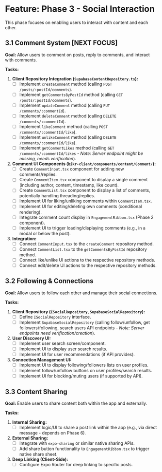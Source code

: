# Feature: Phase 3 - Social Interaction

This phase focuses on enabling users to interact with content and each other.

## 3.1 Comment System [NEXT FOCUS]

**Goal:** Allow users to comment on posts, reply to comments, and interact with comments.

**Tasks:**

1.  **Client Repository Integration (`SupabaseContentRepository.ts`):**
    *   [ ] Implement `createComment` method (calling `POST /posts/:postId/comments`).
    *   [ ] Implement `getCommentsByPostId` method (calling `GET /posts/:postId/comments`).
    *   [ ] Implement `updateComment` method (calling `PUT /comments/:commentId`).
    *   [ ] Implement `deleteComment` method (calling `DELETE /comments/:commentId`).
    *   [ ] Implement `likeComment` method (calling `POST /comments/:commentId/like`).
    *   [ ] Implement `unlikeComment` method (calling `DELETE /comments/:commentId/like`).
    *   [ ] Implement `getCommentLikes` method (calling `GET /comments/:commentId/likes` - *Note: Server endpoint might be missing, needs verification*).

2.  **Comment UI Components (`bikr-client/components/content/Comment/`):**
    *   [ ] Create `CommentInput.tsx` component for adding new comments/replies.
    *   [ ] Create `CommentItem.tsx` component to display a single comment (including author, content, timestamp, like count).
    *   [ ] Create `CommentList.tsx` component to display a list of comments, potentially handling threading/replies.
    *   [ ] Implement UI for liking/unliking comments within `CommentItem.tsx`.
    *   [ ] Implement UI for editing/deleting own comments (conditional rendering).
    *   [ ] Integrate comment count display in `EngagementRibbon.tsx` (Phase 2 component).
    *   [ ] Implement UI to trigger loading/displaying comments (e.g., in a modal or below the post).

3.  **Integration:**
    *   [ ] Connect `CommentInput.tsx` to the `createComment` repository method.
    *   [ ] Connect `CommentList.tsx` to the `getCommentsByPostId` repository method.
    *   [ ] Connect like/unlike UI actions to the respective repository methods.
    *   [ ] Connect edit/delete UI actions to the respective repository methods.

## 3.2 Following & Connections

**Goal:** Allow users to follow each other and manage their social connections.

**Tasks:**

1.  **Client Repository (`ISocialRepository`, `SupabaseSocialRepository`):**
    *   [ ] Define `ISocialRepository` interface.
    *   [ ] Implement `SupabaseSocialRepository` (calling follow/unfollow, get followers/following, search users API endpoints - *Note: Server endpoints need verification/creation*).
2.  **User Discovery UI:**
    *   [ ] Implement user search screen/component.
    *   [ ] Implement UI to display user search results.
    *   [ ] Implement UI for user recommendations (if API provides).
3.  **Connection Management UI:**
    *   [ ] Implement UI to display following/followers lists on user profiles.
    *   [ ] Implement follow/unfollow buttons on user profiles/search results.
    *   [ ] Implement UI for blocking/muting users (if supported by API).

## 3.3 Content Sharing

**Goal:** Enable users to share content both within the app and externally.

**Tasks:**

1.  **Internal Sharing:**
    *   [ ] Implement logic/UI to share a post link within the app (e.g., via direct message - depends on Phase 6).
2.  **External Sharing:**
    *   [ ] Integrate with `expo-sharing` or similar native sharing APIs.
    *   [ ] Add share button functionality to `EngagementRibbon.tsx` to trigger native share sheet.
3.  **Deep Linking (Client-Side):**
    *   [ ] Configure Expo Router for deep linking to specific posts.
